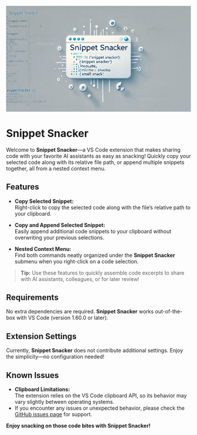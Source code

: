 ![Snippet Snacker Banner](assets/banner.webp)

# Snippet Snacker

Welcome to **Snippet Snacker**—a VS Code extension that makes sharing code with your favorite AI assistants as easy as snacking! Quickly copy your selected code along with its relative file path, or append multiple snippets together, all from a nested context menu.

## Features

- **Copy Selected Snippet:**  
  Right-click to copy the selected code along with the file’s relative path to your clipboard.

- **Copy and Append Selected Snippet:**  
  Easily append additional code snippets to your clipboard without overwriting your previous selections.

- **Nested Context Menu:**  
  Find both commands neatly organized under the **Snippet Snacker** submenu when you right-click on a code selection.

> **Tip:** Use these features to quickly assemble code excerpts to share with AI assistants, colleagues, or for later review!

## Requirements

No extra dependencies are required. **Snippet Snacker** works out-of-the-box with VS Code (version 1.60.0 or later).

## Extension Settings

Currently, **Snippet Snacker** does not contribute additional settings. Enjoy the simplicity—no configuration needed!

## Known Issues

- **Clipboard Limitations:**  
  The extension relies on the VS Code clipboard API, so its behavior may vary slightly between operating systems.
- If you encounter any issues or unexpected behavior, please check the [GitHub issues page](https://github.com/or2008/snippet-snacker/issues) for support.


**Enjoy snacking on those code bites with Snippet Snacker!**
